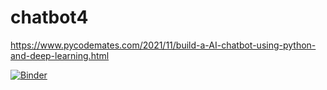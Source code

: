 # chatbot4

https://www.pycodemates.com/2021/11/build-a-AI-chatbot-using-python-and-deep-learning.html

[![Binder](https://mybinder.org/badge_logo.svg)](https://mybinder.org/v2/gh/mmerveon/chatbot4/HEAD)
